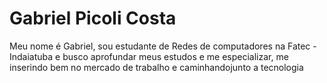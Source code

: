 # Gabriel Picoli Costa
Meu nome é Gabriel, sou estudante de Redes de computadores na Fatec - Indaiatuba e busco aprofundar meus estudos e me especializar, me inserindo bem no mercado de trabalho e caminhandojunto a tecnologia
